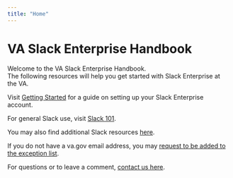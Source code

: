 ```yaml
---
title: "Home"
---
```


# VA Slack Enterprise Handbook

Welcome to the VA Slack Enterprise Handbook.  
The following resources will help you get started with Slack Enterprise at the VA.

Visit [Getting Started](pages/getting-started) for a guide on setting up your Slack Enterprise account.

For general Slack use, visit [Slack 101](pages/slack-101).

You may also find additional Slack resources [here](pages/resources).

If you do not have a va.gov email address, you may [request to be added to the exception list](pages/exception).

For questions or to leave a comment, [contact us here](pages/contact).
